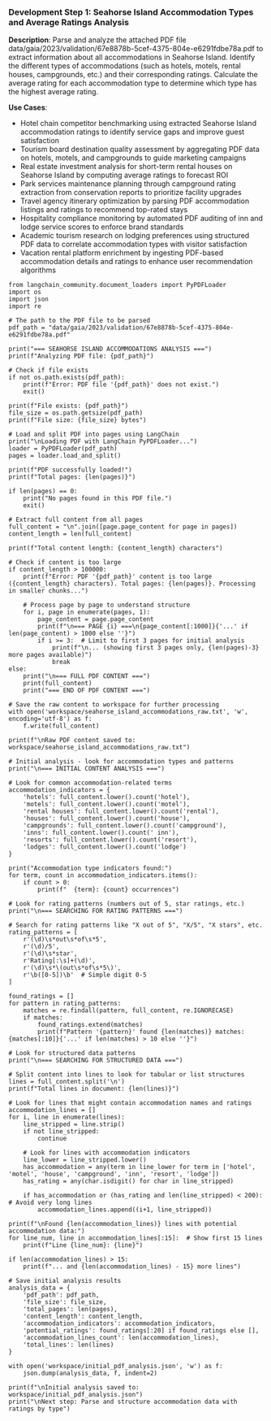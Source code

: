 ### Development Step 1: Seahorse Island Accommodation Types and Average Ratings Analysis

**Description**: Parse and analyze the attached PDF file data/gaia/2023/validation/67e8878b-5cef-4375-804e-e6291fdbe78a.pdf to extract information about all accommodations in Seahorse Island. Identify the different types of accommodations (such as hotels, motels, rental houses, campgrounds, etc.) and their corresponding ratings. Calculate the average rating for each accommodation type to determine which type has the highest average rating.

**Use Cases**:
- Hotel chain competitor benchmarking using extracted Seahorse Island accommodation ratings to identify service gaps and improve guest satisfaction
- Tourism board destination quality assessment by aggregating PDF data on hotels, motels, and campgrounds to guide marketing campaigns
- Real estate investment analysis for short-term rental houses on Seahorse Island by computing average ratings to forecast ROI
- Park services maintenance planning through campground rating extraction from conservation reports to prioritize facility upgrades
- Travel agency itinerary optimization by parsing PDF accommodation listings and ratings to recommend top-rated stays
- Hospitality compliance monitoring by automated PDF auditing of inn and lodge service scores to enforce brand standards
- Academic tourism research on lodging preferences using structured PDF data to correlate accommodation types with visitor satisfaction
- Vacation rental platform enrichment by ingesting PDF-based accommodation details and ratings to enhance user recommendation algorithms

```
from langchain_community.document_loaders import PyPDFLoader
import os
import json
import re

# The path to the PDF file to be parsed
pdf_path = "data/gaia/2023/validation/67e8878b-5cef-4375-804e-e6291fdbe78a.pdf"

print("=== SEAHORSE ISLAND ACCOMMODATIONS ANALYSIS ===")
print(f"Analyzing PDF file: {pdf_path}")

# Check if file exists
if not os.path.exists(pdf_path):
    print(f"Error: PDF file '{pdf_path}' does not exist.")
    exit()

print(f"File exists: {pdf_path}")
file_size = os.path.getsize(pdf_path)
print(f"File size: {file_size} bytes")

# Load and split PDF into pages using LangChain
print("\nLoading PDF with LangChain PyPDFLoader...")
loader = PyPDFLoader(pdf_path)
pages = loader.load_and_split()

print(f"PDF successfully loaded!")
print(f"Total pages: {len(pages)}")

if len(pages) == 0:
    print("No pages found in this PDF file.")
    exit()

# Extract full content from all pages
full_content = "\n".join([page.page_content for page in pages])
content_length = len(full_content)

print(f"Total content length: {content_length} characters")

# Check if content is too large
if content_length > 100000:
    print(f"Error: PDF '{pdf_path}' content is too large ({content_length} characters). Total pages: {len(pages)}. Processing in smaller chunks...")
    
    # Process page by page to understand structure
    for i, page in enumerate(pages, 1):
        page_content = page.page_content
        print(f"\n=== PAGE {i} ===\n{page_content[:1000]}{'...' if len(page_content) > 1000 else ''}")
        if i >= 3:  # Limit to first 3 pages for initial analysis
            print(f"\n... (showing first 3 pages only, {len(pages)-3} more pages available)")
            break
else:
    print("\n=== FULL PDF CONTENT ===")
    print(full_content)
    print("=== END OF PDF CONTENT ===")

# Save the raw content to workspace for further processing
with open('workspace/seahorse_island_accommodations_raw.txt', 'w', encoding='utf-8') as f:
    f.write(full_content)

print(f"\nRaw PDF content saved to: workspace/seahorse_island_accommodations_raw.txt")

# Initial analysis - look for accommodation types and patterns
print("\n=== INITIAL CONTENT ANALYSIS ===")

# Look for common accommodation-related terms
accommodation_indicators = {
    'hotels': full_content.lower().count('hotel'),
    'motels': full_content.lower().count('motel'),  
    'rental houses': full_content.lower().count('rental'),
    'houses': full_content.lower().count('house'),
    'campgrounds': full_content.lower().count('campground'),
    'inns': full_content.lower().count(' inn'),
    'resorts': full_content.lower().count('resort'),
    'lodges': full_content.lower().count('lodge')
}

print("Accommodation type indicators found:")
for term, count in accommodation_indicators.items():
    if count > 0:
        print(f"  {term}: {count} occurrences")

# Look for rating patterns (numbers out of 5, star ratings, etc.)
print("\n=== SEARCHING FOR RATING PATTERNS ===")

# Search for rating patterns like "X out of 5", "X/5", "X stars", etc.
rating_patterns = [
    r'(\d)\s*out\s*of\s*5',
    r'(\d)/5',
    r'(\d)\s*star',
    r'Rating[:\s]+(\d)',
    r'(\d)\s*\(out\s*of\s*5\)',
    r'\b([0-5])\b'  # Simple digit 0-5
]

found_ratings = []
for pattern in rating_patterns:
    matches = re.findall(pattern, full_content, re.IGNORECASE)
    if matches:
        found_ratings.extend(matches)
        print(f"Pattern '{pattern}' found {len(matches)} matches: {matches[:10]}{'...' if len(matches) > 10 else ''}")

# Look for structured data patterns
print("\n=== SEARCHING FOR STRUCTURED DATA ===")

# Split content into lines to look for tabular or list structures
lines = full_content.split('\n')
print(f"Total lines in document: {len(lines)}")

# Look for lines that might contain accommodation names and ratings
accommodation_lines = []
for i, line in enumerate(lines):
    line_stripped = line.strip()
    if not line_stripped:
        continue
    
    # Look for lines with accommodation indicators
    line_lower = line_stripped.lower()
    has_accommodation = any(term in line_lower for term in ['hotel', 'motel', 'house', 'campground', 'inn', 'resort', 'lodge'])
    has_rating = any(char.isdigit() for char in line_stripped)
    
    if has_accommodation or (has_rating and len(line_stripped) < 200):  # Avoid very long lines
        accommodation_lines.append((i+1, line_stripped))

print(f"\nFound {len(accommodation_lines)} lines with potential accommodation data:")
for line_num, line in accommodation_lines[:15]:  # Show first 15 lines
    print(f"Line {line_num}: {line}")

if len(accommodation_lines) > 15:
    print(f"... and {len(accommodation_lines) - 15} more lines")

# Save initial analysis results
analysis_data = {
    'pdf_path': pdf_path,
    'file_size': file_size,
    'total_pages': len(pages),
    'content_length': content_length,
    'accommodation_indicators': accommodation_indicators,
    'potential_ratings': found_ratings[:20] if found_ratings else [],
    'accommodation_lines_count': len(accommodation_lines),
    'total_lines': len(lines)
}

with open('workspace/initial_pdf_analysis.json', 'w') as f:
    json.dump(analysis_data, f, indent=2)

print(f"\nInitial analysis saved to: workspace/initial_pdf_analysis.json")
print("\nNext step: Parse and structure accommodation data with ratings by type")
```